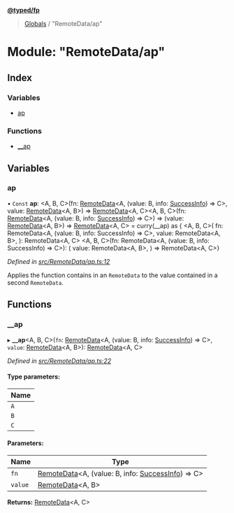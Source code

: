 **[@typed/fp](../README.md)**

> [Globals](../globals.md) / "RemoteData/ap"

# Module: "RemoteData/ap"

## Index

### Variables

* [ap](_remotedata_ap_.md#ap)

### Functions

* [\_\_ap](_remotedata_ap_.md#__ap)

## Variables

### ap

• `Const` **ap**: \<A, B, C>(fn: [RemoteData](_remotedata_remotedata_.md#remotedata)\<A, (value: B, info: [SuccessInfo](_remotedata_fold_.md#successinfo)) => C>, value: [RemoteData](_remotedata_remotedata_.md#remotedata)\<A, B>) => [RemoteData](_remotedata_remotedata_.md#remotedata)\<A, C>\<A, B, C>(fn: [RemoteData](_remotedata_remotedata_.md#remotedata)\<A, (value: B, info: [SuccessInfo](_remotedata_fold_.md#successinfo)) => C>) => (value: [RemoteData](_remotedata_remotedata_.md#remotedata)\<A, B>) => [RemoteData](_remotedata_remotedata_.md#remotedata)\<A, C> = curry(\_\_ap) as { \<A, B, C>( fn: RemoteData\<A, (value: B, info: SuccessInfo) => C>, value: RemoteData\<A, B>, ): RemoteData\<A, C> \<A, B, C>(fn: RemoteData\<A, (value: B, info: SuccessInfo) => C>): ( value: RemoteData\<A, B>, ) => RemoteData\<A, C>}

*Defined in [src/RemoteData/ap.ts:12](https://github.com/TylorS/typed-fp/blob/ac98ca1/src/RemoteData/ap.ts#L12)*

Applies the function contains in an `RemoteData` to the value contained in a
second `RemoteData`.

## Functions

### \_\_ap

▸ **__ap**\<A, B, C>(`fn`: [RemoteData](_remotedata_remotedata_.md#remotedata)\<A, (value: B, info: [SuccessInfo](_remotedata_fold_.md#successinfo)) => C>, `value`: [RemoteData](_remotedata_remotedata_.md#remotedata)\<A, B>): [RemoteData](_remotedata_remotedata_.md#remotedata)\<A, C>

*Defined in [src/RemoteData/ap.ts:22](https://github.com/TylorS/typed-fp/blob/ac98ca1/src/RemoteData/ap.ts#L22)*

#### Type parameters:

Name |
------ |
`A` |
`B` |
`C` |

#### Parameters:

Name | Type |
------ | ------ |
`fn` | [RemoteData](_remotedata_remotedata_.md#remotedata)\<A, (value: B, info: [SuccessInfo](_remotedata_fold_.md#successinfo)) => C> |
`value` | [RemoteData](_remotedata_remotedata_.md#remotedata)\<A, B> |

**Returns:** [RemoteData](_remotedata_remotedata_.md#remotedata)\<A, C>
